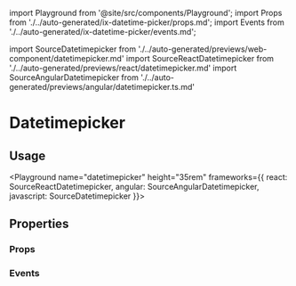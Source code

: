 import Playground from '@site/src/components/Playground';
import Props from './../auto-generated/ix-datetime-picker/props.md';
import Events from './../auto-generated/ix-datetime-picker/events.md';

import SourceDatetimepicker from './../auto-generated/previews/web-component/datetimepicker.md'
import SourceReactDatetimepicker from './../auto-generated/previews/react/datetimepicker.md'
import SourceAngularDatetimepicker from './../auto-generated/previews/angular/datetimepicker.ts.md'

# Datetimepicker

## Usage

<Playground
name="datetimepicker" height="35rem"
frameworks={{
  react: SourceReactDatetimepicker,
  angular: SourceAngularDatetimepicker,
  javascript: SourceDatetimepicker
}}></Playground>

## Properties

### Props

<Props />

### Events

<Events />
